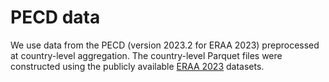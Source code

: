# PECD data

We use data from the PECD (version 2023.2 for ERAA 2023) preprocessed at country-level aggregation. The country-level Parquet files were constructed using the publicly available [ERAA 2023] datasets.

[ERAA 2023]: https://www.entsoe.eu/outlooks/eraa/2023/eraa-downloads/
